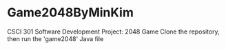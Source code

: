# Game2048ByMinKim

 CSCI 301 Software Development Project: 2048 Game
 Clone the repository, then run the 'game2048' Java file
